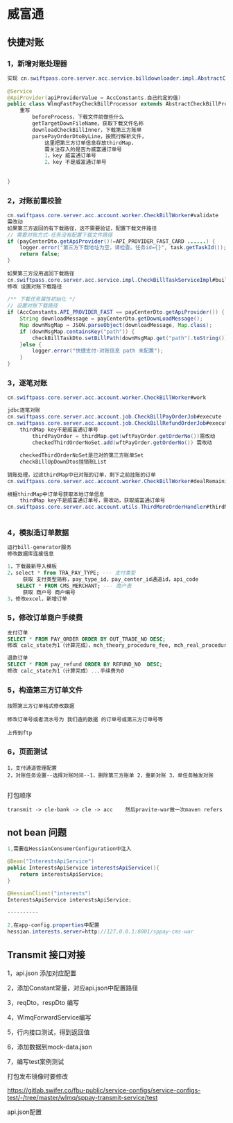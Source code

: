 # 威富通

## 快捷对账

### 1，新增对账处理器

```java
实现 cn.swiftpass.core.server.acc.service.billdownloader.impl.AbstractCheckBillProcessor
    
@Service
@ApiProvider(apiProviderValue = AccConstants.自己约定的值)
public class WlmqFastPayCheckBillProcessor extends AbstractCheckBillProcessor {
    重写
        beforeProcess，下载文件前做些什么
        getTargetDownFileName，获取下载文件名称
        downloadCheckBillInner，下载第三方账单
        parsePayOrderDtoByLine，按照行解析文件，
        	这里把第三方订单信息存放thirdMap，
        	需关注存入的是否为威富通订单号
        	1，key 威富通订单号
        	2，key 不是威富通订单号
        
        
}

```

### 2，对账前置校验

```java
cn.swiftpass.core.server.acc.account.worker.CheckBillWorker#validate
需改动
如果第三方返回的有下载路径，这不需要验证，配置下载文件路径
// 需要对账方式-任务没有配置下载文件路径
if (payCenterDto.getApiProvider()!=API_PROVIDER_FAST_CARD ......) {
    logger.error("第三方下载地址为空，请检查。任务id={}", task.getTaskId());
    return false;
}
    
如果第三方没用返回下载路径
cn.swiftpass.core.server.acc.service.impl.CheckBillTaskServiceImpl#buildCheckBillTask
修改 设置对账下载路径
    
/** 下载任务属性初始化 */
// 设置对账下载路径
if (AccConstants.API_PROVIDER_FAST == payCenterDto.getApiProvider()) {
    String downloadMessage = payCenterDto.getDownLoadMessage();
    Map downMsgMap = JSON.parseObject(downloadMessage, Map.class);
    if (downMsgMap.containsKey("path")) {
        checkBillTaskDto.setBillPath(downMsgMap.get("path").toString());
    }else {
        logger.error("快捷支付-对账信息 path 未配置");
    }
}   

```



### 3，逐笔对账

```java
cn.swiftpass.core.server.acc.account.worker.CheckBillWorker#work

jdbc逐笔对账
cn.swiftpass.core.server.acc.account.job.CheckBillPayOrderJob#execute     支付订单处理
cn.swiftpass.core.server.acc.account.job.CheckBillRefundOrderJob#execute  退款订单处理
    thirdMap key不是威富通订单号
    	thirdPayOrder = thirdMap.get(wftPayOrder.getOrderNo())需改动
    	checkedThirdOrderNoSet.add(wftPayOrder.getOrderNo()) 需改动
    
    checkedThirdOrderNoSet是已对的第三方账单Set
    checkBillUpDownDtos挂销账List
    
销账处理，过滤thirdMap中已对账的订单，剩下之前挂账的订单
cn.swiftpass.core.server.acc.account.worker.CheckBillWorker#dealRemainingBill
    
根据thirdMap中订单号获取本地订单信息
    thirdMap key不是威富通订单号，需改动，获取威富通订单号
cn.swiftpass.core.server.acc.account.utils.ThirdMoreOrderHandler#thirdMoreOrderHandle
    
```

### 4，模拟造订单数据

```sql
运行bill-generator服务
修改数据库连接信息

1，下载最新导入模板
2，select * from TRA_PAY_TYPE; --- 支付类型
     获取 支付类型简称，pay_type_id，pay_center_id通道id，api_code
   SELECT * FROM CMS_MERCHANT; --- 商户表
     获取 商户号	商户编号
3，修改excel，新增订单
```

### 5，修改订单商户手续费

```sql
支付订单
SELECT * FROM PAY_ORDER ORDER BY OUT_TRADE_NO DESC;
修改 calc_state为1（计算完成），mch_theory_procedure_fee, mch_real_procedure_fee, mch_discount_fee 为0 

退款订单
SELECT * FROM pay_refund ORDER BY REFUND_NO  DESC;
修改 calc_state为1（计算完成）...手续费为0 
```

### 5，构造第三方订单文件

```
按照第三方订单格式修改数据

修改订单号或者流水号为 我们造的数据 的订单号或第三方订单号等

上传到ftp
```

### 6，页面测试

```
1，支付通道管理配置
2，对账任务设置--选择对账时间--1，删除第三方账单 2，重新对账 3，单任务触发对账


```



打包顺序

```
transmit -> cle-bank -> cle -> acc    然后pravite-war做一次maven refers
```



## not bean 问题

```java
1,需要在HessianConsumerConfiguration中注入

@Bean("InterestsApiService")
public InterestsApiService interestsApiService(){
	return interestsApiService;
}

@HessianClient("interests")
InterestsApiService interestsApiService;

----------
    
2,在app-config.properties中配置
hessian.interests.server=http://127.0.0.1:8001/sppay-cms-war
```



## Transmit 接口对接

1，api.json 添加对应配置

2，添加Constant常量，对应api.json中配置路径

3，reqDto，respDto 编写

4，WlmqForwardService编写

5，行内接口测试，得到返回值

6，添加数据到mock-data.json

7，编写test案例测试



打包发布镜像时要修改

https://gitlab.swifer.co/fbu-public/service-configs/service-configs-test/-/tree/master/wlmq/sppay-transmit-service/test

api.json配置

